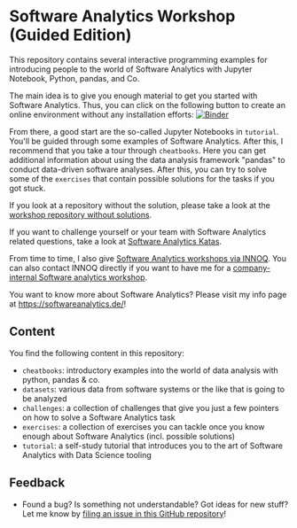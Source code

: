 # Software Analytics Workshop (Guided Edition)

This repository contains several interactive programming examples for introducing people to the world of Software Analytics with Jupyter Notebook, Python, pandas, and Co.

The main idea is to give you enough material to get you started with Software Analytics. Thus, you can click on the following button to create an online environment without any installation efforts: [![Binder](http://mybinder.org/badge.svg)](http://mybinder.org/repo/feststelltaste/software-analytics-workshop-guided)
 
From there, a good start are the so-called Jupyter Notebooks in `tutorial`. You'll be guided through some examples of Software Analytics. After this, I recommend that you take a tour through `cheatbooks`. Here you can get additional information about using the data analysis framework "pandas" to conduct data-driven software analyses. After this, you can try to solve some of the `exercises` that contain possible solutions for the tasks if you got stuck. 

If you look at a repository without the solution, please take a look at the [workshop repository without solutions](https://github.com/feststelltaste/software-analytics-workshop ).

If you want to challenge yourself or your team with Software Analytics related questions, take a look at [Software Analytics Katas](https://github.com/feststelltaste/awesome-software-analytics).

From time to time, I also give  [Software Analytics workshops via INNOQ](https://www.innoq.com/en/trainings/software-analytics/). You can also contact INNOQ directly if you want to have me for a [company-internal Software analytics workshop](https://www.innoq.com/en/training_inquiries/new/?training_id=110).

You want to know more about Software Analytics? Please visit my info page at https://softwareanalytics.de/!

## Content

You find the following content in this repository:

* `cheatbooks`: introductory examples into the world of data analysis with python, pandas & co.
* `datasets`: various data from software systems or the like that is going to be analyzed
* `challenges`: a collection of challenges that give you just a few pointers on how to solve a Software Analytics task 
* `exercises`: a collection of exercises you can tackle once you know enough about Software Analytics (incl. possible solutions)
* `tutorial`: a self-study tutorial that introduces you to the art of Software Analytics with Data Science tooling

## Feedback

* Found a bug? Is something not understandable? Got ideas for new stuff? Let me know by [filing an issue in this GitHub repository](https://github.com/feststelltaste/software-analytics-workshop-guided/issues)! 
